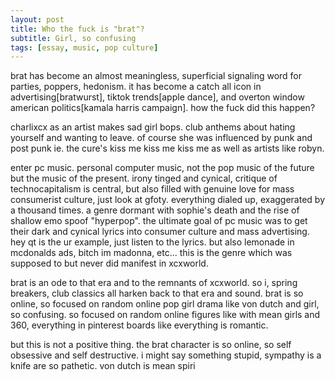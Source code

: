 ```yaml
---
layout: post
title: Who the fuck is "brat"?
subtitle: Girl, so confusing
tags: [essay, music, pop culture]
---
```

brat has become an almost meaningless, superficial signaling word for parties, poppers, hedonism. it has become a catch all icon in advertising[bratwurst], tiktok trends[apple dance], and overton window american politics[kamala harris campaign]. how the fuck did this happen?

charlixcx as an artist makes sad girl bops. club anthems about hating yourself and wanting to leave. of course she was influenced by punk and post punk ie. the cure's kiss me kiss me kiss me as well as artists like robyn.

enter pc music. personal computer music, not the pop music of the future but the music of the present. irony tinged and cynical, critique of technocapitalism is central, but also filled with genuine love for mass consumerist culture, just look at gfoty. everything dialed up, exaggerated by a thousand times. a genre dormant with sophie's death and the rise of shallow emo spoof "hyperpop". the ultimate goal of pc music was to get their dark and cynical lyrics into consumer culture and mass advertising. hey qt is the ur example, just listen to the lyrics. but also lemonade in mcdonalds ads, bitch im madonna, etc... this is the genre which was supposed to but never did manifest in xcxworld.

brat is an ode to that era and to the remnants of xcxworld. so i, spring breakers, club classics all harken back to that era and sound. brat is so online, so focused on random online pop girl drama like von dutch and girl, so confusing. so focused on random online figures like with mean girls and 360, everything in pinterest boards like everything is romantic. 

but this is not a positive thing. the brat character is so online, so self obsessive and self destructive. i might say something stupid, sympathy is a knife are so pathetic. von dutch is mean spiri


<!--stackedit_data:
eyJoaXN0b3J5IjpbNTQ3MjgwMDEwLDExODA2MDE3OSw2NjY5Mj
M2MDYsLTI3MzQ5Mzg1NSw2NjAyOTU2MzJdfQ==
-->